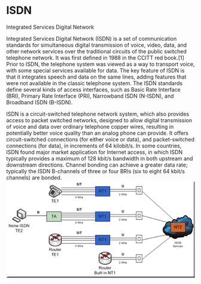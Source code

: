 # ISDN


Integrated Services Digital Network

Integrated Services Digital Network (ISDN) is a set of communication
standards for simultaneous digital transmission of voice, video, data,
and other network services over the traditional circuits of the public
switched telephone network. It was first defined in 1988 in the CCITT
red book.\[1\] Prior to ISDN, the telephone system was viewed as a way
to transport voice, with some special services available for data. The
key feature of ISDN is that it integrates speech and data on the same
lines, adding features that were not available in the classic telephone
system. The ISDN standards define several kinds of access interfaces,
such as Basic Rate Interface (BRI), Primary Rate Interface (PRI),
Narrowband ISDN (N-ISDN), and Broadband ISDN (B-ISDN).

ISDN is a circuit-switched telephone network system, which also provides
access to packet switched networks, designed to allow digital
transmission of voice and data over ordinary telephone copper wires,
resulting in potentially better voice quality than an analog phone can
provide. It offers circuit-switched connections (for either voice or
data), and packet-switched connections (for data), in increments of 64
kilobit/s. In some countries, ISDN found major market application for
Internet access, in which ISDN typically provides a maximum of 128
kbit/s bandwidth in both upstream and downstream directions. Channel
bonding can achieve a greater data rate; typically the ISDN B-channels
of three or four BRIs (six to eight 64 kbit/s channels) are bonded.\
![](./images/15008408.png?width=480)

